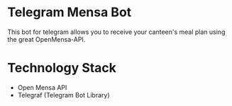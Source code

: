 # Telegram Mensa Bot

This bot for telegram allows you to receive your canteen's meal plan using the great OpenMensa-API.

# Technology Stack

- Open Mensa API
- Telegraf (Telegram Bot Library)
